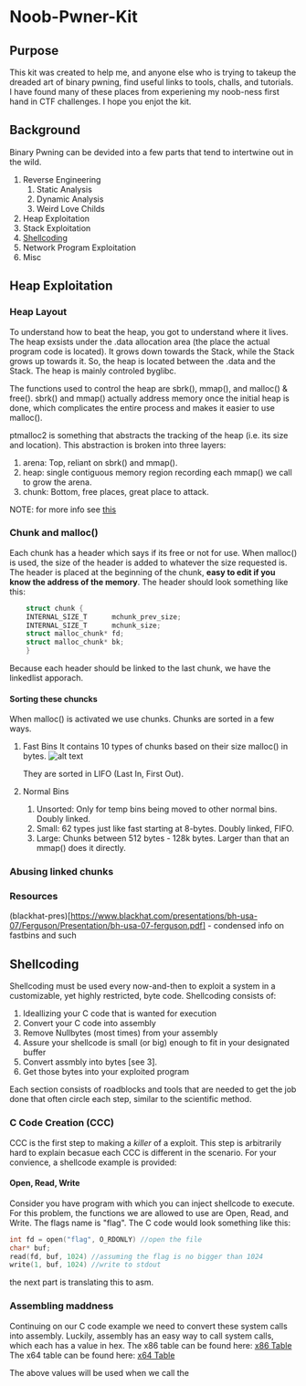 # Noob-Pwner-Kit
## Purpose
This kit was created to help me, and anyone else who is trying to takeup the dreaded
art of binary pwning, find useful links to tools, challs, and tutorials. I have found
many of these places from experiening my noob-ness first hand in CTF challenges. I
hope you enjot the kit.

## Background
Binary Pwning can be devided into a few parts that tend to intertwine out in the wild.
1. Reverse Engineering
    1. Static Analysis
    2. Dynamic Analysis
    3. Weird Love Childs
2. Heap Exploitation
3. Stack Exploitation
4. [Shellcoding](#Shellcoding)
5. Network Program Exploitation
6. Misc

## Heap Exploitation
### Heap Layout
To understand how to beat the heap, you got to understand where it lives.
The heap exsists under the .data allocation area (the place the actual program code
is located). It grows down towards the Stack, while the Stack grows up towards it.
So, the heap is located between the .data and the Stack. The heap is mainly controled byglibc. 

The functions used to control the heap are sbrk(), mmap(), and malloc() & free(). 
sbrk() and mmap() actually address memory once the initial heap is done, which
complicates the entire process and makes it easier to use malloc().

ptmalloc2 is something that abstracts the tracking of the heap (i.e. its size and 
location). This abstraction is broken into three layers:
1. arena: Top, reliant on sbrk() and mmap().
2. heap: single contiguous memory region recording each mmap() we call to grow the arena. 
3. chunk: Bottom, free places, great place to attack.

NOTE: for more info see [this](https://medium.com/@c0ngwang/the-art-of-exploiting-heap-overflow-part-4-4f1140585210)

### Chunk and malloc()
Each chunk has a header which says if its free or not for use. When malloc() is used, the size of the header is added to whatever the size requested is. The header is placed at the beginning of the chunk, **easy to edit if you know the address of the memory**. 
The header should look something like this:
```c
    struct chunk {
    INTERNAL_SIZE_T      mchunk_prev_size;
    INTERNAL_SIZE_T      mchunk_size;
    struct malloc_chunk* fd;
    struct malloc_chunk* bk;
    }
```
Because each header should be linked to the last chunk, we have the linkedlist apporach.
#### Sorting these chuncks
When malloc() is activated we use chunks. Chunks are sorted in a few ways.
1. Fast Bins
    It contains 10 types of chunks based on their size malloc() in bytes.
    ![alt text](https://cdn-images-1.medium.com/max/1600/1*vKesMDWlcOf0EHRMJKNIjg.png)

    They are sorted in LIFO (Last In, First Out).
2. Normal Bins
    1. Unsorted: Only for temp bins being moved to other normal bins. Doubly linked.
    2. Small: 62 types just like fast starting at 8-bytes. Doubly linked, FIFO.
    3. Large: Chunks between 512 bytes - 128k bytes.
Larger than that an mmap() does it directly.

### Abusing linked chunks




### Resources
(blackhat-pres)[https://www.blackhat.com/presentations/bh-usa-07/Ferguson/Presentation/bh-usa-07-ferguson.pdf] - condensed info on fastbins and such
 
## Shellcoding

Shellcoding must be used every now-and-then to exploit a system in a customizable, yet highly restricted, byte code.
Shellcoding consists of:
1. Ideallizing your C code that is wanted for execution
2. Convert your C code into assembly
3. Remove Nullbytes (most times) from your assembly
4. Assure your shellcode is small (or big) enough to fit in your designated buffer
5. Convert assmbly into bytes [see 3].
6. Get those bytes into your exploited program

Each section consists of roadblocks and tools that are needed to get the job done that often circle each step,
similar to the scientific method.

### C Code Creation (CCC)
CCC is the first step to making a *killer* of a exploit.
This step is arbitrarily hard to explain becasue each CCC is different in the scenario.
For your convience, a shellcode example is provided:

#### Open, Read, Write
Consider you have program with which you can inject shellcode to execute. For this problem, the functions we are allowed to use
are Open, Read, and Write. The flags name is "flag".
The C code would look something like this:
```C
int fd = open("flag", O_RDONLY) //open the file
char* buf;
read(fd, buf, 1024) //assuming the flag is no bigger than 1024
write(1, buf, 1024) //write to stdout
```
the next part is translating this to asm.

### Assembling maddness
Continuing on our C code example we need to convert these system calls into assembly.
Luckily, assembly has an easy way to call system calls, which each has a value in hex.
The x86 table can be found here: [x86 Table](https://syscalls.kernelgrok.com/)
The x64 table can be found here: [x64 Table](https://filippo.io/linux-syscall-table/)

The above values will be used when we call the 







